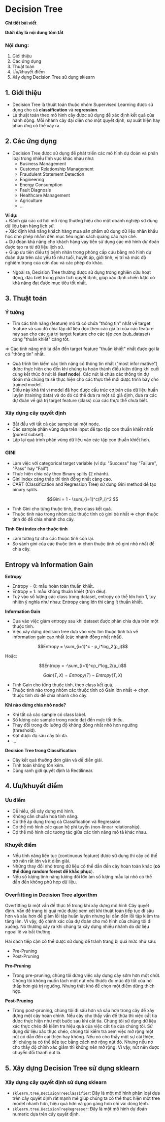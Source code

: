 # Decision Tree
[**Chi tiết bài viết**](https://github.com/LeHongNgoc3820/11.Decision_Tree/blob/main/Decision%20Tree%20Classifier.ipynb)

**Dưới đây là nội dung tóm tắt**
### Nội dung:
1. Giới thiệu
2. Các ứng dụng
3. Thuật toán
4. Ưu/khuyết điểm
5. Xây dựng Decision Tree sử dụng sklearn

## 1. Giới thiệu
+ Decision Tree là thuật toán thuộc nhóm Supervised Learning được sử dụng cho cả **classification** và **regression**.
+ Là thuật toán theo mô hình cây được sử dụng để xác định kết quả của hành động. Mỗi nhánh cây đại diện cho một quyết định, sự xuất hiện hay phản ứng có thể xảy ra.

## 2. Các ứng dụng
+ Decision Tree được sử dụng để phát triển các mô hình dự đoán và phân loại trong nhiều lĩnh vực khác nhau như:
    + Business Management
    + Customer Relationship Management
    + Fraudulent Statement Detection
    + Engineering
    + Energy Consumption
    + Fault Diagnosis
    + Healthcare Management
    + Agriculture
    + ...

**Ví dụ:**  
    + Đánh giá các cơ hội mở rộng thương hiệu cho một doanh nghiệp sử dụng dữ liệu bán hàng lịch sử.  
    + Xác định khả năng khách hàng mua sản phẩm sử dụng dữ liệu nhân khẩu học cho phép nhắm đến mục tiêu ngân sách quảng cáo hạn chế.  
    + Dự đoán khả năng cho khách hàng vay tiền sử dụng các mô hình dự đoán được tạo ra từ dữ liệu lịch sử.  
    + Giúp ưu tiên điều trị bệnh nhân trong phòng cấp cứu bằng mô hình dự đoán dựa trên các yếu tố như tuổi, huyết áp, giới tính, vị trí và mức độ nghiêm trọng của cơn đau và các phép đo khác.

+ Ngoài ra, Decision Tree thường được sử dụng trong nghiên cứu hoạt động, đặc biệt trong phân tích quyết định, giúp xác định chiến lược có khả năng đạt được mục tiêu tốt nhất.

## 3. Thuật toán
### Ý tưởng
+ Tìm các tính năng (feature) mô tả có chứa "thông tin" nhất về target feature và sau đó chia tập dữ liệu dọc theo các giá trị của các feature này sao cho các giá trị target feature cho các tập con (sub_dataset) càng "thuần khiết" càng tốt.

=> Các tính năng mô tả dẫn đến target feature "thuần khiết" nhất được gọi là có "thông tin" nhất.

+ Quá trình tìm kiếm các tính năng có thông tin nhất ("most infor mative") được thực hiện cho đến khi chúng ta hoàn thành điều kiện dừng khi cuối cùng kết thúc ở nút lá (**leaf node**). Các nút lá chứa các thông tin dự đoán mà chúng ta sẽ thực hiện cho các thực thể mới được trình bày cho trained model.
+ Điều này khả thi vì model đã học được cấu trúc cơ bản của dữ liệu huấn luyện (training data) và do đó có thể đưa ra một số giả định, đưa ra các dự đoán về giá trị target feature (class) của các thực thể chưa biết.

### Xây dựng cây quyết định
+ Bắt đầu với tất cả các sample tại một node.
+ Các sample phân vùng dựa trên input để tạo tập con thuần khiết nhất (purest subset).
+ Lặp lại quá trình phân vùng dữ liệu vào các tập con thuần khiết hơn.

### GINI
+ Làm việc với categorical target variable (ví dụ: "Success" hay "Failure", "Pass" hay "Fail")
+ Thực hiện chia cây theo Binary splits (2 nhánh).
+ Gini index càng thấp thì tính đồng nhất càng cao.
+ CART (Classification and Regression Tree) sử dụng Gini method để tạo binary splits.

$$Gini = 1 - \sum_{i=1}^c(P_i)^2 $$

+ Tính Gini cho từng thuộc tính, theo class kết quả.
+ Thuộc tính nào trong nhóm các thuộc tính có gini bé nhất => chọn thuộc tính đó để chia nhánh cho cây.

**Tính Gini index cho thuộc tính**
+ Làm tương tự cho các thuộc tính còn lại.
+ So sánh gini của các thuộc tính => chọn thuộc tính có gini nhỏ nhất để chia cây.

## Entropy và Information Gain
**Entropy**
+ Entropy = 0: mẫu hoàn toàn thuần khiết.
+ Entropy = 1: mẫu không thuần khiết (trộn đều).
+ Tuỳ vào số lượng các class trong dataset, entropy có thể lớn hơn 1, tuy nhiên ý nghĩa như nhau: Entropy càng lớn thì càng ít thuần khiết.

**Information Gain**
+ Dựa vào việc giảm entropy sau khi dataset được phân chia dựa trên một thuộc tính.
+ Việc xây dựng decision tree dựa vào việc tìm thuộc tính trả về information gain cao nhất (các nhánh đồng nhất nhất).

$$Entropy = \sum_{i=1}^c - p_i*log_2(p_i)$$

Hoặc: 

$$Entropy = -\sum_{i=1}^cp_i*log_2(p_i)$$

$$Gain(T, X) = Entropy(T) - Entropy(T, X)$$

+ Tính Gain cho từng thuộc tính, theo class kết quả.
+ Thuộc tính nào trong nhóm các thuộc tính có Gain lớn nhất => chọn thuộc tính đó để chia nhánh cho cây.

**Khi nào dừng chia nhỏ node?**
+ Khi tất cả các sample có class label.
+ Số lượng các sample trong node đạt đến mức tối thiểu.
+ Thay đổi trong đo lường độ không đồng nhất nhỏ hơn ngưỡng (threshold).
+ Đạt được độ sâu cây tối đa.
+ ...

**Decision Tree trong Classification**
+ Cây kết quả thường đơn giản và dễ diễn giải.
+ Tính toán không tốn kém.
+ Dùng ranh giới quyết định là Rectilinear.

## 4. Ưu/khuyết điểm
### Ưu điểm
+ Dễ hiểu, dễ xây dựng mô hình.
+ Không cần chuẩn hoá tính năng.
+ Có thể áp dụng trong cả Classification và Regression.
+ Có thể mô hình các quan hệ phi tuyến (non-linear relationship).
+ Có thể mô hình các tương tác giữa các tính năng mô tả khác nhau.

### Khuyết điểm
+ Nếu tính năng liên tục (continuous feature) được sử dụng thì cây có thể trở nên rất lớn và ít diễn giải.
+ Những thay đổi nhỏ trong dữ liệu có thể dẫn đến cây hoàn toàn khác (**có thể dùng random forest để khắc phục**).
+ Nếu số lượng tính năng tương đối lớn àm số lượng mẫu lại nhỏ có thể dẫn đến không phù hợp dữ liệu.

### Overfitting in Decision Tree algorithm
Overfitting là một vấn đề thực tế trong khi xây dựng mô hình Cây quyết định. Vấn đề trang bị quá mức được xem xét khi thuật toán tiếp tục đi sâu hơn và sâu hơn để giảm lỗi tập huấn luyện nhưng lại dẫn đến lỗi tập kiểm tra tăng lên. Vì vậy, độ chính xác của dự đoán cho mô hình của chúng tôi đi xuống. Nó thường xảy ra khi chúng ta xây dựng nhiều nhánh do dữ liệu ngoại lệ và bất thường.

Hai cách tiếp cận có thể được sử dụng để tránh trang bị quá mức như sau:
+ Pre-Pruning
+ Post-Pruning

**Pre-Pruning**
+ Trong pre-pruning, chúng tôi dừng việc xây dựng cây sớm hơn một chút. Chúng tôi không muốn tách một nút nếu thước đo mức độ tốt của nó thấp hơn giá trị ngưỡng. Nhưng thật khó để chọn một điểm dừng thích hợp.

**Post-Pruning**
+ Trong post-pruning, chúng tôi đi sâu hơn và sâu hơn trong cây để xây dựng một cây hoàn chỉnh. Nếu cây cho thấy vấn đề thừa thì việc cắt tỉa được thực hiện như một bước sau khi cắt tỉa. Chúng tôi sử dụng dữ liệu xác thực chéo để kiểm tra hiệu quả của việc cắt tỉa của chúng tôi. Sử dụng dữ liệu xác thực chéo, chúng tôi kiểm tra xem việc mở rộng một nút có dẫn đến cải thiện hay không. Nếu nó cho thấy một sự cải thiện, thì chúng ta có thể tiếp tục bằng cách mở rộng nút đó. Nhưng nếu nó cho thấy độ chính xác giảm thì không nên mở rộng. Vì vậy, nút nên được chuyển đổi thành nút lá.

## 5. Xây dựng Decision Tree sử dụng sklearn
### Xây dựng cây quyết định sử dụng sklearn
+ `sklearn.tree.DecisionTreeClassifier`: Đây là một mô hình phân loại dựa trên cây quyết định rất mạnh mẽ giúp chúng ta có thể thực hiện một tree model nhanh hơn, hiệu quả hơn và gọn gàng hơn chỉ vài dòng lệnh.
+ `sklearn.tree.DecisionTreeRegressor`: Đây là một mô hình dự đoán numeric dựa trên cây quyết định.
